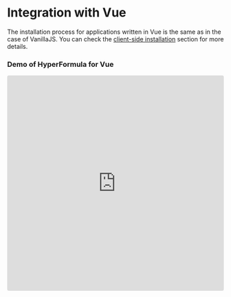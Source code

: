 # Integration with Vue

The installation process for applications written in Vue is the same as in the case of VanillaJS. You can check the [client-side installation](client-side-installation.md) section for more details.

### Demo of HyperFormula for Vue

<iframe
   src="https://codesandbox.io/embed/github/handsontable/hyperformula-demos/tree/develop/vue-demo?autoresize=1&fontsize=14&hidenavigation=1&theme=dark&view=preview"
   style="width:100%; height:500px; border:0; border-radius: 4px; overflow:hidden;"
   title="handsontable/hyperformula-demos: basic-usage"
   allow="accelerometer; ambient-light-sensor; camera; encrypted-media; geolocation; gyroscope; hid; microphone; midi; payment; usb; vr; xr-spatial-tracking"
   sandbox="allow-forms allow-modals allow-popups allow-presentation allow-same-origin allow-scripts"
/>





